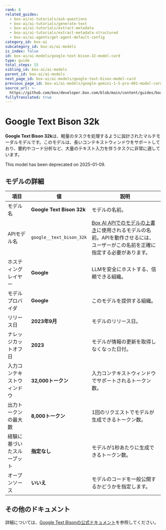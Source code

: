 ```yaml
---
rank: 8
related_guides:
  - box-ai/ai-tutorials/ask-questions
  - box-ai/ai-tutorials/generate-text
  - box-ai/ai-tutorials/extract-metadata
  - box-ai/ai-tutorials/extract-metadata-structured
  - box-ai/ai-agents/get-agent-default-config
category_id: box-ai
subcategory_id: box-ai/ai-models
is_index: false
id: box-ai/ai-models/google-text-bison-32-model-card
type: guide
total_steps: 15
sibling_id: box-ai/ai-models
parent_id: box-ai/ai-models
next_page_id: box-ai/ai-models/google-text-bison-model-card
previous_page_id: box-ai/ai-models/google-gemini-1-5-pro-001-model-card
source_url: >-
  https://github.com/box/developer.box.com/blob/main/content/guides/box-ai/ai-models/google-text-bison-32-model-card.md
fullyTranslated: true
---
```

# Google Text Bison 32k

**Google Text Bison 32k**は、軽量のタスクを処理するように設計されたマルチモーダルモデルです。このモデルは、長いコンテキストウィンドウをサポートしており、要約やコード分析など、大量のテキスト入力を伴うタスクに非常に適しています。

<Message type="warning">

This model has been deprecated on 2025-01-09.

</Message>

## モデルの詳細

| 項目            | 値                         | 説明                                                                                 |
| ------------- | ------------------------- | ---------------------------------------------------------------------------------- |
| モデル名          | **Google Text Bison 32k** | モデルの名前。                                                                            |
| APIモデル名       | `google__text_bison_32k`  | [Box AI APIでのモデルの上書き][overrides]に使用されるモデルの名前。APIを動作させるには、ユーザーがこの名前を正確に指定する必要があります。 |
| ホスティングレイヤー    | **Google**                | LLMを安全にホストする、信頼できる組織。                                                              |
| モデルプロバイダ      | **Google**                | このモデルを提供する組織。                                                                      |
| リリース日         | **2023年9月**               | モデルのリリース日。                                                                         |
| ナレッジカットオフ日    | **2023**                  | モデルが情報の更新を取得しなくなった日付。                                                              |
| 入力コンテキストウィンドウ | **32,000トークン**            | 入力コンテキストウィンドウでサポートされるトークン数。                                                        |
| 出力トークンの最大数    | **8,000トークン**             | 1回のリクエストでモデルが生成できるトークン数。                                                           |
| 経験に基づいたスループット | **指定なし**                  | モデルが1秒あたりに生成できるトークン数。                                                              |
| オープンソース       | **いいえ**                   | モデルのコードを一般公開するかどうかを指定します。                                                          |

## その他のドキュメント

詳細については、[Google Text Bisonの公式ドキュメント][vertex-text-models]を参照してください。

[vertex-text-models]: https://cloud.google.com/vertex-ai/generative-ai/docs/model-reference/text

[overrides]: g://box-ai/ai-agents/ai-agent-overrides
